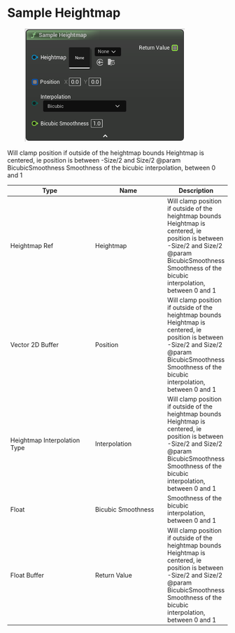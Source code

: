 # Sample Heightmap

<div align="left" data-full-width="false">

<figure><img src="Sample_Heightmap.png" alt=""><figcaption></figcaption></figure>

</div>

Will clamp position if outside of the heightmap bounds
Heightmap is centered, ie position is between -Size/2 and Size/2
@param        BicubicSmoothness       Smoothness of the bicubic interpolation, between 0 and 1

<table>
<thead><tr><th width="250">Type</th><th width="200">Name</th><th>Description</th></tr></thead>
<tbody>
<tr><td>Heightmap Ref</td><td>Heightmap</td><td>Will clamp position if outside of the heightmap bounds
Heightmap is centered, ie position is between -Size/2 and Size/2
@param        BicubicSmoothness       Smoothness of the bicubic interpolation, between 0 and 1</td></tr>
<tr><td>Vector 2D Buffer</td><td>Position</td><td>Will clamp position if outside of the heightmap bounds
Heightmap is centered, ie position is between -Size/2 and Size/2
@param        BicubicSmoothness       Smoothness of the bicubic interpolation, between 0 and 1</td></tr>
<tr><td>Heightmap Interpolation Type</td><td>Interpolation</td><td>Will clamp position if outside of the heightmap bounds
Heightmap is centered, ie position is between -Size/2 and Size/2
@param        BicubicSmoothness       Smoothness of the bicubic interpolation, between 0 and 1</td></tr>
<tr><td>Float</td><td>Bicubic Smoothness</td><td>Smoothness of the bicubic interpolation, between 0 and 1</td></tr>
<tr><td>Float Buffer</td><td>Return Value</td><td>Will clamp position if outside of the heightmap bounds
Heightmap is centered, ie position is between -Size/2 and Size/2
@param        BicubicSmoothness       Smoothness of the bicubic interpolation, between 0 and 1</td></tr>
</tbody>
</table>